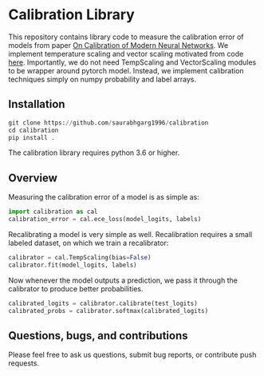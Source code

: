 # Calibration Library

This repository contains library code to measure the calibration error of models from paper [On Calibration of Modern Neural Networks](https://arxiv.org/abs/1706.04599). We implement temperature scaling and vector scaling motivated from code [here](https://github.com/gpleiss/temperature_scaling). Importantly, we do not need TempScaling and VectorScaling modules to be wrapper around pytorch model. Instead, we implement calibration techniques simply on numpy probability and label arrays.  

## Installation

```python
git clone https://github.com/saurabhgarg1996/calibration 
cd calibration
pip install .
```

The calibration library requires python 3.6 or higher. 


## Overview

Measuring the calibration error of a model is as simple as:

```python
import calibration as cal
calibration_error = cal.ece_loss(model_logits, labels)
```

Recalibrating a model is very simple as well. Recalibration requires a small labeled dataset, on which we train a recalibrator:

```python
calibrator = cal.TempScaling(bias=False)
calibrator.fit(model_logits, labels)
```

Now whenever the model outputs a prediction, we pass it through the calibrator to produce better probabilities.

```python
calibrated_logits = calibrator.calibrate(test_logits)
calibrated_probs = calibrator.softmax(calibrated_logits)
```


## Questions, bugs, and contributions

Please feel free to ask us questions, submit bug reports, or contribute push requests.

